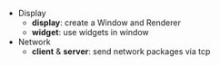 - Display
	- **display**: create a Window and Renderer
	- **widget**: use widgets in window
- Network
	- **client** & **server**: send network packages via tcp